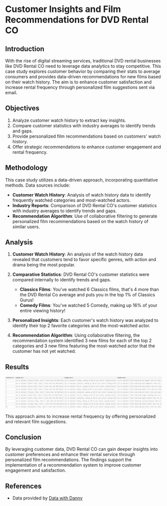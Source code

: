 # Customer Insights and Film Recommendations for DVD Rental CO

## Introduction
With the rise of digital streaming services, traditional DVD rental businesses like DVD Rental CO need to leverage data analytics to stay competitive. This case study explores customer behavior by comparing their stats to average consumers and provides data-driven recommendations for new films based on their watch history. The aim is to enhance customer satisfaction and increase rental frequency through personalized film suggestions sent via email.

## Objectives
1. Analyze customer watch history to extract key insights.
2. Compare customer statistics with industry averages to identify trends and gaps.
3. Provide personalized film recommendations based on customers' watch history.
4. Offer strategic recommendations to enhance customer engagement and rental frequency.

## Methodology
This case study utilizes a data-driven approach, incorporating quantitative methods. Data sources include:
- **Customer Watch History**: Analysis of watch history data to identify frequently watched categories and most-watched actors.
- **Industry Reports**: Comparison of DVD Rental CO's customer statistics with industry averages to identify trends and gaps.
- **Recommendation Algorithm**: Use of collaborative filtering to generate personalized film recommendations based on the watch history of similar users.

## Analysis

1. **Customer Watch History**: An analysis of the watch history data revealed that customers tend to favor specific genres, with action and drama being the most popular.

2. **Comparative Statistics**: DVD Rental CO's customer statistics were compared internally to identify trends and gaps.

   - **Classics Films**: You've watched 6 Classics films, that's 4 more than the DVD Rental Co average and puts you in the top 1% of Classics Gurus!
   - **Comedy Films**: You've watched 5 Comedy, making up 16% of your entire viewing history!

3. **Personalized Insights**: Each customer's watch history was analyzed to identify their top 2 favorite categories and the most-watched actor.

4. **Recommendation Algorithm**: Using collaborative filtering, the recommendation system identified 3 new films for each of the top 2 categories and 3 new films featuring the most-watched actor that the customer has not yet watched.

## Results
![Customers Insights](marketing_results/all_insights_result.png)

This approach aims to increase rental frequency by offering personalized and relevant film suggestions.

## Conclusion
By leveraging customer data, DVD Rental CO can gain deeper insights into customer preferences and enhance their rental service through personalized film recommendations. The findings support the implementation of a recommendation system to improve customer engagement and satisfaction.

## References
- Data provided by [Data with Danny](https://datawithdanny.com)
